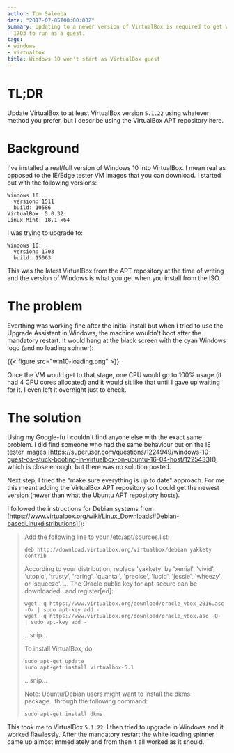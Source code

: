 ```yaml
---
author: Tom Saleeba
date: "2017-07-05T00:00:00Z"
summary: Updating to a newer version of VirtualBox is required to get Windows 10 version
  1703 to run as a guest.
tags:
- windows
- virtualbox
title: Windows 10 won't start as VirtualBox guest
---
```


# TL;DR
Update VirtualBox to at least VirtualBox version `5.1.22` using whatever method
you prefer, but I describe using the VirtualBox APT repository here.

# Background
I've installed a real/full version of Windows 10 into VirtualBox. I mean real as
opposed to the IE/Edge tester VM images that you can download. I started out
with the following versions:

    Windows 10:
      version: 1511
      build: 10586
    VirtualBox: 5.0.32
    Linux Mint: 18.1 x64

I was trying to upgrade to:

    Windows 10:
      version: 1703
      build: 15063

This was the latest VirtualBox from the APT repository at the time of writing
and the version of Windows is what you get when you install from the ISO.

# The problem
Everthing was working fine after the initial install but when I tried to use the
Upgrade Assistant in Windows, the machine wouldn't boot after the mandatory
restart. It would hang at the black screen with the cyan Windows logo (and no
loading spinner):

{{< figure src="win10-loading.png" >}}

Once the VM would get to that stage, one CPU would go to 100% usage (it had 4
CPU cores allocated) and it would sit like that until I gave up waiting for it.
I even left it overnight just to check.

# The solution
Using my Google-fu I couldn't find anyone else with the exact same problem. I
did find someone who had the same behaviour but on the IE tester images
[https://superuser.com/questions/1224949/windows-10-guest-os-stuck-booting-in-virtualbox-on-ubuntu-16-04-host/1225433](),
which is close enough, but there was no solution posted.

Next step, I tried the "make sure everything is up to date" approach. For me
this meant adding the VirtualBox APT repository so I could get the newest
version (newer than what the Ubuntu APT repository hosts).

I followed the instructions for Debian systems from [https://www.virtualbox.org/wiki/Linux_Downloads#Debian-basedLinuxdistributions]():
> Add the following line to your /etc/apt/sources.list:
>
>     deb http://download.virtualbox.org/virtualbox/debian yakkety contrib
> According to your distribution, replace 'yakkety' by 'xenial', 'vivid', 'utopic', 'trusty', 'raring', 'quantal', 'precise', 'lucid', 'jessie', 'wheezy', or 'squeeze'. ... The Oracle public key for apt-secure can be downloaded...and register[ed]:
>
>     wget -q https://www.virtualbox.org/download/oracle_vbox_2016.asc -O- | sudo apt-key add -
>     wget -q https://www.virtualbox.org/download/oracle_vbox.asc -O- | sudo apt-key add -
>
> ...snip...
>
> To install VirtualBox, do
>
>     sudo apt-get update
>     sudo apt-get install virtualbox-5.1
>
> ...snip...
>
> Note: Ubuntu/Debian users might want to install the dkms package...through the following command:
>
>     sudo apt-get install dkms

This took me to VirtualBox `5.1.22`. I then tried to upgrade in Windows and it
worked flawlessly. After the mandatory restart the white loading spinner came up
almost immediately and from then it all worked as it should.
